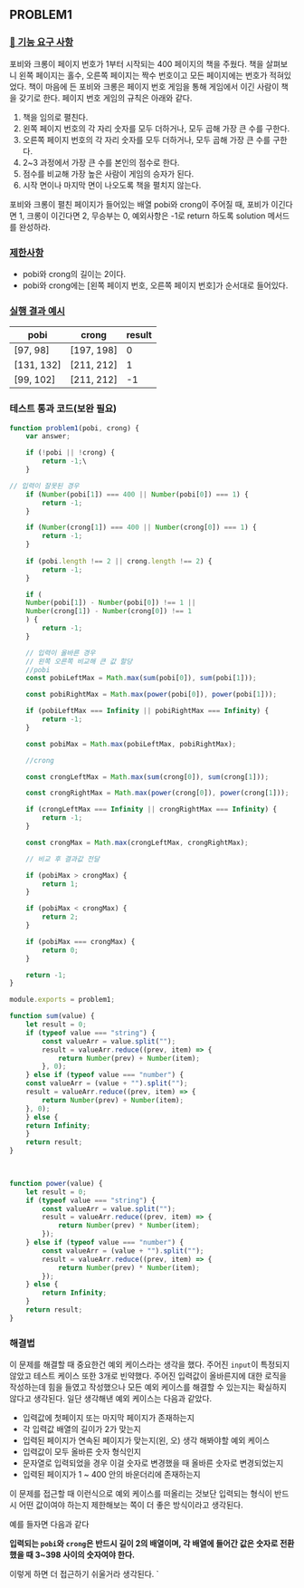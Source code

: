 ## PROBLEM1
### [🚀 기능 요구 사항](https://github.com/gihwan-dev/javascript-onboarding/blob/main/docs/PROBLEM1.md#-%EA%B8%B0%EB%8A%A5-%EC%9A%94%EA%B5%AC-%EC%82%AC%ED%95%AD)

포비와 크롱이 페이지 번호가 1부터 시작되는 400 페이지의 책을 주웠다. 책을 살펴보니 왼쪽 페이지는 홀수, 오른쪽 페이지는 짝수 번호이고 모든 페이지에는 번호가 적혀있었다. 책이 마음에 든 포비와 크롱은 페이지 번호 게임을 통해 게임에서 이긴 사람이 책을 갖기로 한다. 페이지 번호 게임의 규칙은 아래와 같다.

1. 책을 임의로 펼친다.
2. 왼쪽 페이지 번호의 각 자리 숫자를 모두 더하거나, 모두 곱해 가장 큰 수를 구한다.
3. 오른쪽 페이지 번호의 각 자리 숫자를 모두 더하거나, 모두 곱해 가장 큰 수를 구한다.
4. 2~3 과정에서 가장 큰 수를 본인의 점수로 한다.
5. 점수를 비교해 가장 높은 사람이 게임의 승자가 된다.
6. 시작 면이나 마지막 면이 나오도록 책을 펼치지 않는다.

포비와 크롱이 펼친 페이지가 들어있는 배열 pobi와 crong이 주어질 때, 포비가 이긴다면 1, 크롱이 이긴다면 2, 무승부는 0, 예외사항은 -1로 return 하도록 solution 메서드를 완성하라.

### [제한사항](https://github.com/gihwan-dev/javascript-onboarding/blob/main/docs/PROBLEM1.md#%EC%A0%9C%ED%95%9C%EC%82%AC%ED%95%AD)

- pobi와 crong의 길이는 2이다.
- pobi와 crong에는 [왼쪽 페이지 번호, 오른쪽 페이지 번호]가 순서대로 들어있다.

### [실행 결과 예시](https://github.com/gihwan-dev/javascript-onboarding/blob/main/docs/PROBLEM1.md#%EC%8B%A4%ED%96%89-%EA%B2%B0%EA%B3%BC-%EC%98%88%EC%8B%9C)

| pobi       | crong      | result |
| ---------- | ---------- | ------ |
| [97, 98]   | [197, 198] | 0      |
| [131, 132] | [211, 212] | 1      |
| [99, 102]  | [211, 212] | -1     |

### 테스트 통과 코드(보완 필요)
```js
function problem1(pobi, crong) {
	var answer;

	if (!pobi || !crong) {
		return -1;\
	}

// 입력이 잘못된 경우
	if (Number(pobi[1]) === 400 || Number(pobi[0]) === 1) {
		return -1;
	}

	if (Number(crong[1]) === 400 || Number(crong[0]) === 1) {
		return -1;
	}
  
	if (pobi.length !== 2 || crong.length !== 2) {
		return -1;
	}

	if (
	Number(pobi[1]) - Number(pobi[0]) !== 1 ||
	Number(crong[1]) - Number(crong[0]) !== 1
	) {
		return -1;
	}

	// 입력이 올바른 경우
	// 왼쪽 오른쪽 비교해 큰 값 할당
	//pobi
	const pobiLeftMax = Math.max(sum(pobi[0]), sum(pobi[1]));

	const pobiRightMax = Math.max(power(pobi[0]), power(pobi[1]));

	if (pobiLeftMax === Infinity || pobiRightMax === Infinity) {
		return -1;
	}

	const pobiMax = Math.max(pobiLeftMax, pobiRightMax);

	//crong

	const crongLeftMax = Math.max(sum(crong[0]), sum(crong[1]));

	const crongRightMax = Math.max(power(crong[0]), power(crong[1]));

	if (crongLeftMax === Infinity || crongRightMax === Infinity) {
		return -1;
	}

	const crongMax = Math.max(crongLeftMax, crongRightMax);

	// 비교 후 결과값 전달

	if (pobiMax > crongMax) {
		return 1;
	}

	if (pobiMax < crongMax) {
		return 2;
	}

	if (pobiMax === crongMax) {
		return 0;
	}

	return -1;
}

module.exports = problem1;

function sum(value) {
	let result = 0;
	if (typeof value === "string") {
		const valueArr = value.split("");
		result = valueArr.reduce((prev, item) => {
			return Number(prev) + Number(item);
		}, 0);
	} else if (typeof value === "number") {
	const valueArr = (value + "").split("");
	result = valueArr.reduce((prev, item) => {
		return Number(prev) + Number(item);
	}, 0);
	} else {
	return Infinity;
	}
	return result;
}

  

function power(value) {
	let result = 0;
	if (typeof value === "string") {
		const valueArr = value.split("");
		result = valueArr.reduce((prev, item) => {
			return Number(prev) * Number(item);
		});
	} else if (typeof value === "number") {
		const valueArr = (value + "").split("");
		result = valueArr.reduce((prev, item) => {
			return Number(prev) * Number(item);
		});
	} else {
		return Infinity;
	}
	return result;
}
```


### 해결법

이 문제를 해결할 때 중요한건 예외 케이스라는 생각을 했다. 주어진 `input`이 특정되지 않았고 테스트 케이스 또한 3개로 빈약했다. 주어진 입력값이 올바른지에 대한 로직을 작성하는데 힘을 들였고 작성했으나 모든 예외 케이스를 해결할 수 있는지는 확실하지 않다고 생각된다. 일단 생각해낸 예외 케이스는 다음과 같았다.
- 입력값에 첫페이지 또는 마지막 페이지가 존재하는지
- 각 입력값 배열의 길이가 2가 맞는지
- 입력된 페이지가 연속된 페이지가 맞는지(왼, 오)
생각 해봐야할 예외 케이스
- 입력값이 모두 올바른 숫자 형식인지
- 문자열로 입력되었을 경우 이걸 숫자로 변경했을 때 올바른 숫자로 변경되었는지
- 입력된 페이지가 1 ~ 400 안의 바운더리에 존재하는지

이 문제를 접근할 때 이런식으로 예외 케이스를 떠올리는 것보단 입력되는 형식이 반드시 어떤 값이여야 하는지 제한해보는 쪽이 더 좋은 방식이라고 생각된다.

예를 들자면 다음과 같다

**입력되는 `pobi`와 `crong`은 반드시 길이 2의 배열이며, 각 배열에 들어간 값은 숫자로 전환했을 때 3~398 사이의 숫자여야 한다.**

이렇게 하면 더 접근하기 쉬울거라 생각된다.
`